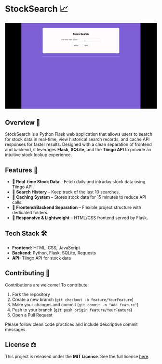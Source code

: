 # StockSearch 📈

![Demo GIF](assets/demo.gif)

## Overview 📌

StockSearch is a Python Flask web application that allows users to search for stock data in real-time, view historical search records, and cache API responses for faster results. Designed with a clean separation of frontend and backend, it leverages **Flask**, **SQLite**, and the **Tiingo API** to provide an intuitive stock lookup experience.

## Features 🚀

- 🔹 **Real-time Stock Data** – Fetch daily and intraday stock data using Tiingo API.
- 🔹 **Search History** – Keep track of the last 10 searches.
- 🔹 **Caching System** – Stores stock data for 15 minutes to reduce API calls.
- 🔹 **Frontend/Backend Separation** – Flexible project structure with dedicated folders.
- 🔹 **Responsive & Lightweight** – HTML/CSS frontend served by Flask.

## Tech Stack 🛠️

- **Frontend:** HTML, CSS, JavaScript
- **Backend:** Python, Flask, SQLite, Requests
- **API:** Tiingo API for stock data

## Contributing 🤝

Contributions are welcome! To contribute:

1. Fork the repository
2. Create a new branch (`git checkout -b feature/YourFeature`)
3. Make your changes and commit (`git commit -m "Add feature"`)
4. Push to your branch (`git push origin feature/YourFeature`)
5. Open a Pull Request

Please follow clean code practices and include descriptive commit messages.

## License ⚖️

This project is released under the **MIT License**. See the full license [here](LICENSE).
